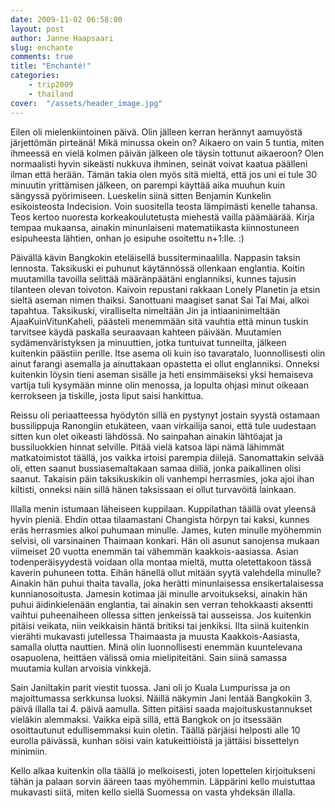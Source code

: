 ```yaml
---
date: 2009-11-02 06:58:00
layout: post
author: Janne Haapsaari
slug: enchante
comments: true
title: "Enchanté!"
categories:
    - trip2009
    - thailand
cover:  "/assets/header_image.jpg"
---
```


Eilen oli mielenkiintoinen päivä. Olin jälleen kerran herännyt aamuyöstä
järjettömän pirteänä! Mikä minussa okein on? Aikaero on vain 5 tuntia, miten
ihmeessä en vielä kolmen päivän jälkeen ole täysin tottunut aikaeroon? Olen
normaalisti hyvin sikeästi nukkuva ihminen, seinät voivat kaatua päälleni
ilman että herään. Tämän takia olen myös sitä mieltä, että jos uni ei tule 30
minuutin yrittämisen jälkeen, on parempi käyttää aika muuhun kuin sängyssä
pyörimiseen. Lueskelin siinä sitten Benjamin Kunkelin esikoisteosta
Indecision. Voin suositella teosta lämpimästi kenelle tahansa. Teos kertoo
nuoresta korkeakoulutetusta miehestä vailla päämäärää. Kirja tempaa mukaansa,
ainakin minunlaiseni matematiikasta kiinnostuneen esipuheesta lähtien, onhan
jo esipuhe osoitettu n+1:lle. :)

Päivällä kävin Bangkokin eteläisellä bussiterminaalilla. Nappasin taksin
lennosta. Taksikuski ei puhunut käytännössä ollenkaan englantia. Koitin
muutamilla tavoilla selittää määränpäätäni englanniksi, kunnes tajusin
tilanteen olevan toivoton. Kaivoin repustani rakkaan Lonely Planetin ja etsin
sieltä aseman nimen thaiksi. Sanottuani maagiset sanat Sai Tai Mai, alkoi
tapahtua. Taksikuski, viralliselta nimeltään Jin ja intiaaninimeltään
AjaaKuinVitunKaheli, päästeli menemmään sitä vauhtia että minun tuskin
tarvitsee käydä paskalla seuraavaan kahteen päivään. Muutamien
sydämenväristyksen ja minuuttien, jotka tuntuivat tunneilta, jälkeen kuitenkin
päästiin perille. Itse asema oli kuin iso tavaratalo, luonnollisesti olin
ainut farangi asemalla ja ainuttakaan opastetta ei ollut englanniksi. Onneksi
kuitenkin löysin tieni aseman sisälle ja heti ensimmäiseksi yksi hemaiseva
vartija tuli kysymään minne olin menossa, ja lopulta ohjasi minut oikeaan
kerrokseen ja tiskille, josta liput saisi hankittua.

Reissu oli periaatteessa hyödytön sillä en pystynyt jostain syystä ostamaan
bussilippuja Ranongiin etukäteen, vaan virkailija sanoi, että tule uudestaan
sitten kun olet oikeasti lähdössä. No sainpahan ainakin lähtöajat ja
bussiluokkien hinnat selville. Pitää vielä katsoa läpi nämä lähimmät
matkatoimistot täällä, jos vaikka irtoisi parempia diilejä. Sanomattakin
selvää oli, etten saanut bussiasemaltakaan samaa diiliä, jonka paikallinen
olisi saanut. Takaisin päin taksikuskikin oli vanhempi herrasmies, joka ajoi
ihan kiltisti, onneksi näin sillä hänen taksissaan ei ollut turvavöitä
lainkaan.

Illalla menin istumaan läheiseen kuppilaan. Kuppilathan täällä ovat yleensä
hyvin pieniä. Ehdin ottaa tilaamastani Changista hörpyn tai kaksi, kunnes eräs
herrasmies alkoi puhumaan minulle. James, kuten minulle myöhemmin selvisi,
oli varsinainen Thaimaan konkari. Hän oli asunut sanojensa mukaan viimeiset 20
vuotta enemmän tai vähemmän kaakkois-aasiassa. Asian todenperäisyydestä
voidaan olla montaa mieltä, mutta oletettakoon tässä kaverin puhuneen totta.
Eihän hänellä ollut mitään syytä valehdella minulle? Ainakin hän puhui thaita
tavalla, joka herätti minunlaisessa ensikertalaisessa kunnianosoitusta.
Jamesin kotimaa jäi minulle arvoitukseksi, ainakin hän puhui äidinkielenään
englantia, tai ainakin sen verran tehokkaasti aksentti vaihtui puheenaiheen
ollessa sitten jenkeissä tai ausseissa. Jos kuitenkin pitäisi veikata, niin
veikkaisin häntä britiksi tai jenkiksi. Ilta siinä kuitenkin vierähti
mukavasti jutellessa Thaimaasta ja muusta Kaakkois-Aasiasta, samalla olutta
nauttien. Minä olin luonnollisesti enemmän kuuntelevana osapuolena, heittäen
välissä omia mielipiteitäni. Sain siinä samassa muutamia kullan arvoisia
vinkkejä.

Sain Janiltakin parit viestit tuossa. Jani oli jo Kuala Lumpurissa ja on
majoittumassa serkkunsa luoksi. Näillä näkymin Jani lentää Bangkokiin 3. päivä
illalla tai 4. päivä aamulla. Sitten pitäisi saada majoituskustannukset
vieläkin alemmaksi. Vaikka eipä sillä, että Bangkok on jo itsessään
osoittautunut edullisemmaksi kuin oletin. Täällä pärjäisi helposti alle 10
eurolla päivässä, kunhan söisi vain katukeittiöistä ja jättäisi bissettelyn
minimiin.

Kello alkaa kuitenkin olla täällä jo melkoisesti, joten lopettelen
kirjoitukseni tähän ja palaan sorvin ääreen taas myöhemmin. Läppärini kello
muistuttaa mukavasti siitä, miten kello siellä Suomessa on vasta yhdeksän
illalla.
